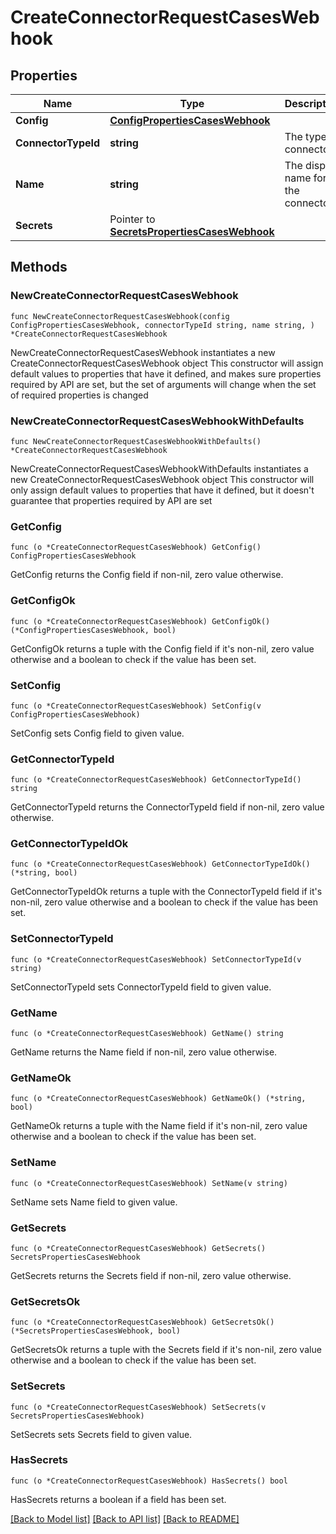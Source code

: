 # CreateConnectorRequestCasesWebhook

## Properties

Name | Type | Description | Notes
------------ | ------------- | ------------- | -------------
**Config** | [**ConfigPropertiesCasesWebhook**](ConfigPropertiesCasesWebhook.md) |  | 
**ConnectorTypeId** | **string** | The type of connector. | 
**Name** | **string** | The display name for the connector. | 
**Secrets** | Pointer to [**SecretsPropertiesCasesWebhook**](SecretsPropertiesCasesWebhook.md) |  | [optional] 

## Methods

### NewCreateConnectorRequestCasesWebhook

`func NewCreateConnectorRequestCasesWebhook(config ConfigPropertiesCasesWebhook, connectorTypeId string, name string, ) *CreateConnectorRequestCasesWebhook`

NewCreateConnectorRequestCasesWebhook instantiates a new CreateConnectorRequestCasesWebhook object
This constructor will assign default values to properties that have it defined,
and makes sure properties required by API are set, but the set of arguments
will change when the set of required properties is changed

### NewCreateConnectorRequestCasesWebhookWithDefaults

`func NewCreateConnectorRequestCasesWebhookWithDefaults() *CreateConnectorRequestCasesWebhook`

NewCreateConnectorRequestCasesWebhookWithDefaults instantiates a new CreateConnectorRequestCasesWebhook object
This constructor will only assign default values to properties that have it defined,
but it doesn't guarantee that properties required by API are set

### GetConfig

`func (o *CreateConnectorRequestCasesWebhook) GetConfig() ConfigPropertiesCasesWebhook`

GetConfig returns the Config field if non-nil, zero value otherwise.

### GetConfigOk

`func (o *CreateConnectorRequestCasesWebhook) GetConfigOk() (*ConfigPropertiesCasesWebhook, bool)`

GetConfigOk returns a tuple with the Config field if it's non-nil, zero value otherwise
and a boolean to check if the value has been set.

### SetConfig

`func (o *CreateConnectorRequestCasesWebhook) SetConfig(v ConfigPropertiesCasesWebhook)`

SetConfig sets Config field to given value.


### GetConnectorTypeId

`func (o *CreateConnectorRequestCasesWebhook) GetConnectorTypeId() string`

GetConnectorTypeId returns the ConnectorTypeId field if non-nil, zero value otherwise.

### GetConnectorTypeIdOk

`func (o *CreateConnectorRequestCasesWebhook) GetConnectorTypeIdOk() (*string, bool)`

GetConnectorTypeIdOk returns a tuple with the ConnectorTypeId field if it's non-nil, zero value otherwise
and a boolean to check if the value has been set.

### SetConnectorTypeId

`func (o *CreateConnectorRequestCasesWebhook) SetConnectorTypeId(v string)`

SetConnectorTypeId sets ConnectorTypeId field to given value.


### GetName

`func (o *CreateConnectorRequestCasesWebhook) GetName() string`

GetName returns the Name field if non-nil, zero value otherwise.

### GetNameOk

`func (o *CreateConnectorRequestCasesWebhook) GetNameOk() (*string, bool)`

GetNameOk returns a tuple with the Name field if it's non-nil, zero value otherwise
and a boolean to check if the value has been set.

### SetName

`func (o *CreateConnectorRequestCasesWebhook) SetName(v string)`

SetName sets Name field to given value.


### GetSecrets

`func (o *CreateConnectorRequestCasesWebhook) GetSecrets() SecretsPropertiesCasesWebhook`

GetSecrets returns the Secrets field if non-nil, zero value otherwise.

### GetSecretsOk

`func (o *CreateConnectorRequestCasesWebhook) GetSecretsOk() (*SecretsPropertiesCasesWebhook, bool)`

GetSecretsOk returns a tuple with the Secrets field if it's non-nil, zero value otherwise
and a boolean to check if the value has been set.

### SetSecrets

`func (o *CreateConnectorRequestCasesWebhook) SetSecrets(v SecretsPropertiesCasesWebhook)`

SetSecrets sets Secrets field to given value.

### HasSecrets

`func (o *CreateConnectorRequestCasesWebhook) HasSecrets() bool`

HasSecrets returns a boolean if a field has been set.


[[Back to Model list]](../README.md#documentation-for-models) [[Back to API list]](../README.md#documentation-for-api-endpoints) [[Back to README]](../README.md)



